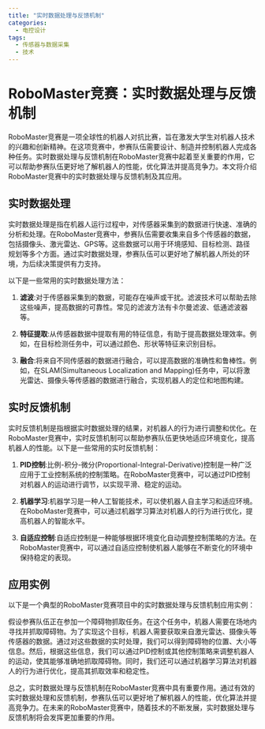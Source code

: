 ```yaml
---  
title: "实时数据处理与反馈机制"  
categories:  
  - 电控设计  
tags: 
  - 传感器与数据采集 
  - 技术  
---  
```


# RoboMaster竞赛：实时数据处理与反馈机制

RoboMaster竞赛是一项全球性的机器人对抗比赛，旨在激发大学生对机器人技术的兴趣和创新精神。在这项竞赛中，参赛队伍需要设计、制造并控制机器人完成各种任务。实时数据处理与反馈机制在RoboMaster竞赛中起着至关重要的作用，它可以帮助参赛队伍更好地了解机器人的性能，优化算法并提高竞争力。本文将介绍RoboMaster竞赛中的实时数据处理与反馈机制及其应用。

## 实时数据处理

实时数据处理是指在机器人运行过程中，对传感器采集到的数据进行快速、准确的分析和处理。在RoboMaster竞赛中，参赛队伍需要收集来自多个传感器的数据，包括摄像头、激光雷达、GPS等。这些数据可以用于环境感知、目标检测、路径规划等多个方面。通过实时数据处理，参赛队伍可以更好地了解机器人所处的环境，为后续决策提供有力支持。

以下是一些常用的实时数据处理方法：

1. **滤波**:对于传感器采集到的数据，可能存在噪声或干扰。滤波技术可以帮助去除这些噪声，提高数据的可靠性。常见的滤波方法有卡尔曼滤波、低通滤波器等。

2. **特征提取**:从传感器数据中提取有用的特征信息，有助于提高数据处理效率。例如，在目标检测任务中，可以通过颜色、形状等特征来识别目标。

3. **融合**:将来自不同传感器的数据进行融合，可以提高数据的准确性和鲁棒性。例如，在SLAM(Simultaneous Localization and Mapping)任务中，可以将激光雷达、摄像头等传感器的数据进行融合，实现机器人的定位和地图构建。

## 实时反馈机制

实时反馈机制是指根据实时数据处理的结果，对机器人的行为进行调整和优化。在RoboMaster竞赛中，实时反馈机制可以帮助参赛队伍更快地适应环境变化，提高机器人的性能。以下是一些常用的实时反馈机制：

1. **PID控制**:比例-积分-微分(Proportional-Integral-Derivative)控制是一种广泛应用于工业控制系统的控制策略。在RoboMaster竞赛中，可以通过PID控制对机器人的运动进行调节，以实现平滑、稳定的运动。

2. **机器学习**:机器学习是一种人工智能技术，可以使机器人自主学习和适应环境。在RoboMaster竞赛中，可以通过机器学习算法对机器人的行为进行优化，提高机器人的智能水平。

3. **自适应控制**:自适应控制是一种能够根据环境变化自动调整控制策略的方法。在RoboMaster竞赛中，可以通过自适应控制使机器人能够在不断变化的环境中保持稳定的表现。

## 应用实例

以下是一个典型的RoboMaster竞赛项目中的实时数据处理与反馈机制应用实例：

假设参赛队伍正在参加一个障碍物抓取任务。在这个任务中，机器人需要在场地内寻找并抓取障碍物。为了实现这个目标，机器人需要获取来自激光雷达、摄像头等传感器的数据。通过对这些数据的实时处理，我们可以得到障碍物的位置、大小等信息。然后，根据这些信息，我们可以通过PID控制或其他控制策略来调整机器人的运动，使其能够准确地抓取障碍物。同时，我们还可以通过机器学习算法对机器人的行为进行优化，提高其抓取效率和稳定性。

总之，实时数据处理与反馈机制在RoboMaster竞赛中具有重要作用。通过有效的实时数据处理和反馈机制，参赛队伍可以更好地了解机器人的性能，优化算法并提高竞争力。在未来的RoboMaster竞赛中，随着技术的不断发展，实时数据处理与反馈机制将会发挥更加重要的作用。 
